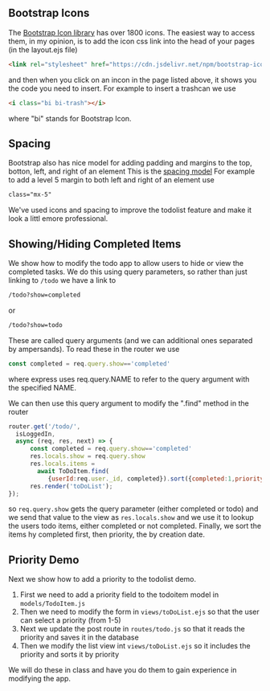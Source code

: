 ## Bootstrap Icons
The [Bootstrap Icon library](https://icons.getbootstrap.com/)
has over 1800 icons. The easiest way to access them, in my opinion,
is to add the icon css link into the head of your pages (in the layout.ejs file)

``` html
<link rel="stylesheet" href="https://cdn.jsdelivr.net/npm/bootstrap-icons@1.10.3/font/bootstrap-icons.css">
```

and then when you click on an incon in the page listed above, it shows you the code you need to insert.
For example to insert a trashcan we use
``` html
<i class="bi bi-trash"></i>
```
where "bi" stands for Bootstrap Icon.

## Spacing
Bootstrap also has nice model for adding padding and margins to the top, botton, left, and right of an element
This is the [spacing model](https://getbootstrap.com/docs/5.3/utilities/spacing/#gap)
For example to add a level 5 margin to both left and right of an element use
``` html
class="mx-5"
```
We've used icons and spacing to improve the todolist feature and make it look a littl emore professional.

## Showing/Hiding Completed Items
We show how to modify the todo app to allow users to hide or view the completed tasks.
We do this using query parameters, so rather than just linking to ```/todo```
we have a link to 
``` html
/todo?show=completed
```
or
``` html
/todo?show=todo
```
These are called query arguments (and we can additional ones separated by ampersands).
To read these in the router we use
``` javascript
const completed = req.query.show=='completed'
```
where express uses req.query.NAME to refer to the query argument with the specified NAME.

We can then use this query argument to modify the ".find" method in the router 
``` javascript
router.get('/todo/',
  isLoggedIn,
  async (req, res, next) => {
      const completed = req.query.show=='completed'
      res.locals.show = req.query.show
      res.locals.items = 
        await ToDoItem.find(
           {userId:req.user._id, completed}).sort({completed:1,priority:1,createdAt:1})
      res.render('toDoList');
});
```
so ```req.query.show``` gets the query parameter (either completed or todo)
and we send that value to the view as ```res.locals.show```
and we use it to lookup the users todo items, either completed or not completed.
Finally, we sort the items hy completed first, then priority, the by creation date.

## Priority Demo
Next we show how to add a priority to the todolist demo.

1. First we need to add a priority field to the todoitem model in ```models/TodoItem.js```
1. Then we need to modify the form in ```views/toDoList.ejs``` so that the user can select a priority (from 1-5)
1. Next we update the post route in ```routes/todo.js``` so that it reads the priority and saves it in the database
1. Then we modify the list view int ```views/toDoList.ejs``` so it includes the priority and sorts it by priority

We will do these in class and have you do them to gain experience in modifying the app.


